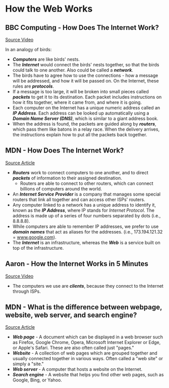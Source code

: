 # How the Web Works

## BBC Computing - How Does The Internet Work?

[Source Video](https://vimeo.com/128575085)

In an analogy of birds:
* **_Computers_** are like birds' nests.
* The **_Internet_** would connect the birds' nests together, so that the birds could talk to one another. Also could be called a **_network_**.
* The birds have to agree how to use the connections - how a message will be addressed, and how it will be passed on. On the Internet, these rules are **_protocols_**.
* If a message is too large, it will be broken into small pieces called **_packets_** to get it to its destination. Each packet includes instructions on how it fits together, where it came from, and where it is going.
* Each computer on the Internet has a unique numeric address called an **_IP Address_**. Each address can be looked up automatically using a **_Domain Name Server (DNS)_**, which is similar to a giant address book.
* When the address is found, the packets are guided along by **_routers_**, which pass them like batons in a relay race. When the delivery arrives, the instructions explain how to put all the packets back together.

## MDN - How Does The Internet Work?

[Source Article](https://developer.mozilla.org/en-US/docs/Learn/Common_questions/How_does_the_Internet_work#Summary)

* **_Routers_** work to connect computers to one another, and to direct **_packets_** of information to their assigned destination.
    * Routers are able to connect to other routers, which can connect billions of computers around the world.
* An **_Internet Service Provider_** is a company that manages some special routers that link all together and can access other ISPs' routers.
* Any computer linked to a network has a unique address to identify it, known as the **_IP Address_**, where IP stands for _Internet Protocol_. The address is made up of a series of four numbers separated by dots (i.e., 8.8.8.8). 
* While computers are able to remember IP addresses, we prefer to use **_domain names_** that act as aliases for the addresses. (i.e., 173.194.121.32 = www.google.com).
* The **_Internet_** is an infrastructure, whereas the **_Web_** is a service built on top of the infrastructure. 

## Aaron - How the Internet Works in 5 Minutes

[Source Video](https://www.youtube.com/watch?v=7_LPdttKXPc&feature=youtu.be&t=46s)

* The computers we use are **_clients_**, because they connect to the Internet through ISPs.

## MDN - What is the difference between webpage, website, web server, and search engine?

[Source Article](https://developer.mozilla.org/en-US/docs/Learn/Common_questions/Pages_sites_servers_and_search_engines#Summary)

* **_Web page_** - A document which can be displayed in a web browser such as Firefox, Google Chrome, Opera, Microsoft Internet Explorer or Edge, or Apple's Safari. These are also often called just "pages."
* **_Website_** - A collection of web pages which are grouped together and usually connected together in various ways. Often called a "web site" or simply a "site."
* **_Web server_** - A computer that hosts a website on the Internet.
* **_Search engine_** - A website that helps you find other web pages, such as Google, Bing, or Yahoo.